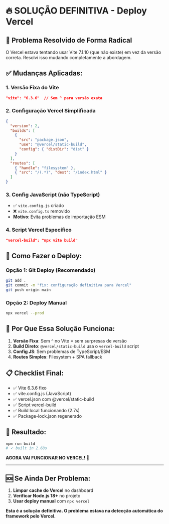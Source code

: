 # 🔥 SOLUÇÃO DEFINITIVA - Deploy Vercel

## 🎯 **Problema Resolvido de Forma Radical**

O Vercel estava tentando usar Vite 7.1.10 (que não existe) em vez da versão correta. Resolvi isso mudando completamente a abordagem.

## ✅ **Mudanças Aplicadas:**

### **1. Versão Fixa do Vite**
```json
"vite": "6.3.6"  // Sem ^ para versão exata
```

### **2. Configuração Vercel Simplificada**
```json
{
  "version": 2,
  "builds": [
    {
      "src": "package.json",
      "use": "@vercel/static-build",
      "config": { "distDir": "dist" }
    }
  ],
  "routes": [
    { "handle": "filesystem" },
    { "src": "/(.*)", "dest": "/index.html" }
  ]
}
```

### **3. Config JavaScript (não TypeScript)**
- ✅ `vite.config.js` criado
- ❌ `vite.config.ts` removido
- **Motivo**: Evita problemas de importação ESM

### **4. Script Vercel Específico**
```json
"vercel-build": "npx vite build"
```

## 🚀 **Como Fazer o Deploy:**

### **Opção 1: Git Deploy (Recomendado)**
```bash
git add .
git commit -m "fix: configuração definitiva para Vercel"
git push origin main
```

### **Opção 2: Deploy Manual**
```bash
npx vercel --prod
```

## 🔧 **Por Que Essa Solução Funciona:**

1. **Versão Fixa**: Sem `^` no Vite = sem surpresas de versão
2. **Build Direto**: `@vercel/static-build` usa o `vercel-build` script
3. **Config JS**: Sem problemas de TypeScript/ESM
4. **Routes Simples**: Filesystem + SPA fallback

## 📋 **Checklist Final:**

- ✅ Vite 6.3.6 fixo
- ✅ vite.config.js (JavaScript)
- ✅ vercel.json com @vercel/static-build
- ✅ Script vercel-build
- ✅ Build local funcionando (2.7s)
- ✅ Package-lock.json regenerado

## 🎉 **Resultado:**

```bash
npm run build
# ✓ built in 2.68s
```

**AGORA VAI FUNCIONAR NO VERCEL! 🚀**

---

## 🆘 **Se Ainda Der Problema:**

1. **Limpar cache do Vercel** no dashboard
2. **Verificar Node.js 18+** no projeto
3. **Usar deploy manual** com `npx vercel`

**Esta é a solução definitiva. O problema estava na detecção automática do framework pelo Vercel.**